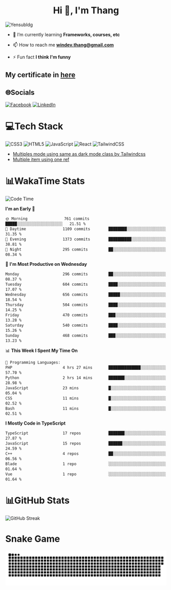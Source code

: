 <h1 align="center">Hi 👋, I'm Thang</h1>

![Yensubldg](https://readme-typing-svg.demolab.com?font=Fira+Code&weight=600&pause=1000&color=F5F5F2&center=true&vCenter=true&width=435&lines=Trying+to+be+a+Software+Engineering)

<!--
![](https://komarev.com/ghpvc/?username=yensubldg&label=Visitors+Count&color=brightgreen) -->

- 🌱 I’m currently learning **Frameworks, courses, etc**

- 📫 How to reach me **<windev.thang@gmail.com>**

- ⚡ Fun fact **I think I'm funny**

## My certificate in [here](./MY_CERTIFICATE.md)

## 🌐Socials

[![Facebook](https://img.shields.io/badge/Facebook-%231877F2.svg?logo=Facebook&logoColor=white)](https://facebook.com/yensubldg) [![LinkedIn](https://img.shields.io/badge/LinkedIn-%230077B5.svg?logo=linkedin&logoColor=white)](https://linkedin.com/in/yensubldg)

# 💻Tech Stack

![CSS3](https://img.shields.io/badge/css3-%231572B6.svg?style=for-the-badge&logo=css3&logoColor=white) ![HTML5](https://img.shields.io/badge/html5-%23E34F26.svg?style=for-the-badge&logo=html5&logoColor=white) ![JavaScript](https://img.shields.io/badge/javascript-%23323330.svg?style=for-the-badge&logo=javascript&logoColor=%23F7DF1E) ![React](https://img.shields.io/badge/react-%2320232a.svg?style=for-the-badge&logo=react&logoColor=%2361DAFB) ![TailwindCSS](https://img.shields.io/badge/tailwindcss-%2338B2AC.svg?style=for-the-badge&logo=tailwind-css&logoColor=white)

<!-- BLOG-POST-LIST:START -->
- [Multiples mode using same as dark mode class by Tailwindcss](https://dev.to/yensubldg/multiples-mode-using-same-as-dark-mode-class-by-tailwindcss-56p4)
- [Multiple item using one ref](https://dev.to/yensubldg/multiple-item-using-one-ref-1288)
<!-- BLOG-POST-LIST:END -->

# 📊WakaTime Stats

<!--START_SECTION:waka-->
![Code Time](http://img.shields.io/badge/Code%20Time-3%2C057%20hrs%2033%20mins-blue)

**I'm an Early 🐤** 

```text
🌞 Morning                761 commits         █████░░░░░░░░░░░░░░░░░░░░   21.51 % 
🌆 Daytime                1109 commits        ████████░░░░░░░░░░░░░░░░░   31.35 % 
🌃 Evening                1373 commits        ██████████░░░░░░░░░░░░░░░   38.81 % 
🌙 Night                  295 commits         ██░░░░░░░░░░░░░░░░░░░░░░░   08.34 % 
```
📅 **I'm Most Productive on Wednesday** 

```text
Monday                   296 commits         ██░░░░░░░░░░░░░░░░░░░░░░░   08.37 % 
Tuesday                  604 commits         ████░░░░░░░░░░░░░░░░░░░░░   17.07 % 
Wednesday                656 commits         █████░░░░░░░░░░░░░░░░░░░░   18.54 % 
Thursday                 504 commits         ████░░░░░░░░░░░░░░░░░░░░░   14.25 % 
Friday                   470 commits         ███░░░░░░░░░░░░░░░░░░░░░░   13.28 % 
Saturday                 540 commits         ████░░░░░░░░░░░░░░░░░░░░░   15.26 % 
Sunday                   468 commits         ███░░░░░░░░░░░░░░░░░░░░░░   13.23 % 
```


📊 **This Week I Spent My Time On** 

```text
💬 Programming Languages: 
PHP                      4 hrs 27 mins       ██████████████░░░░░░░░░░░   57.70 % 
Python                   2 hrs 14 mins       ███████░░░░░░░░░░░░░░░░░░   28.98 % 
JavaScript               23 mins             █░░░░░░░░░░░░░░░░░░░░░░░░   05.04 % 
CSS                      11 mins             █░░░░░░░░░░░░░░░░░░░░░░░░   02.52 % 
Bash                     11 mins             █░░░░░░░░░░░░░░░░░░░░░░░░   02.51 % 
```

**I Mostly Code in TypeScript** 

```text
TypeScript               17 repos            ███████░░░░░░░░░░░░░░░░░░   27.87 % 
JavaScript               15 repos            ██████░░░░░░░░░░░░░░░░░░░   24.59 % 
C++                      4 repos             ██░░░░░░░░░░░░░░░░░░░░░░░   06.56 % 
Blade                    1 repo              ░░░░░░░░░░░░░░░░░░░░░░░░░   01.64 % 
Vue                      1 repo              ░░░░░░░░░░░░░░░░░░░░░░░░░   01.64 % 
```




<!--END_SECTION:waka-->

# 📊GitHub Stats

![GitHub Streak](https://streak-stats.demolab.com?user=yensubldg&theme=tokyonight&border_radius=8)

# Snake Game

![Snake eating my contribution graph](./github-contribution-grid-snake.svg)
